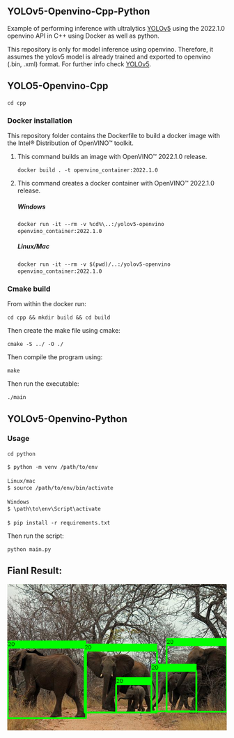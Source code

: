 ## YOLOv5-Openvino-Cpp-Python

Example of performing inference with ultralytics [YOLOv5](https://github.com/ultralytics/yolov5) using the 2022.1.0 openvino API in C++ using Docker as well as python.

This repository is only for model inference using openvino. Therefore, it assumes the yolov5 model is already trained and exported to openvino (.bin, .xml) format. For further info check [YOLOv5](https://github.com/ultralytics/yolov5).

## YOLO5-Openvino-Cpp
```
cd cpp
```
### Docker installation
This repository folder contains the Dockerfile to build a docker image with the Intel® Distribution of OpenVINO™ toolkit.

1) This command builds an image with OpenVINO™ 2022.1.0 release.
    ```
    docker build . -t openvino_container:2022.1.0
    ```
2) This command creates a docker container with OpenVINO™ 2022.1.0 release.
    ##### Windows
    ```
    docker run -it --rm -v %cd%\..:/yolov5-openvino openvino_container:2022.1.0
    ```
    ##### Linux/Mac
    ```
    docker run -it --rm -v $(pwd)/..:/yolov5-openvino openvino_container:2022.1.0
    ```
### Cmake build

From within the docker run:
```
cd cpp && mkdir build && cd build
```
Then create the make file using cmake:
```
cmake -S ../ -O ./
```
Then compile the program using:
```
make
```
Then run the executable:
```
./main
```

## YOLOv5-Openvino-Python

### Usage
```
cd python
```
```shell
$ python -m venv /path/to/env

Linux/mac
$ source /path/to/env/bin/activate

Windows
$ \path\to\env\Script\activate

$ pip install -r requirements.txt
```

Then run the script:
```
python main.py
```

## Fianl Result:

![IMAGE_DESCRIPTION](./imgs/result.png)
